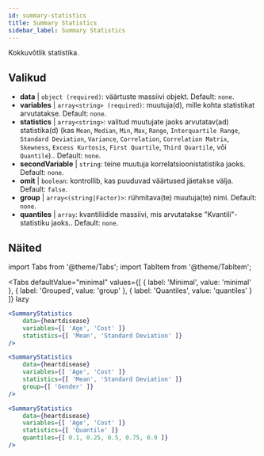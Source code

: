 ```yaml
---
id: summary-statistics 
title: Summary Statistics
sidebar_label: Summary Statistics
---
```


Kokkuvõtlik statistika.

## Valikud

* __data__ | `object (required)`: väärtuste massiivi objekt. Default: `none`.
* __variables__ | `array<string> (required)`: muutuja(d), mille kohta statistikat arvutatakse. Default: `none`.
* __statistics__ | `array<string>`: valitud muutujate jaoks arvutatav(ad) statistika(d) (kas `Mean`, `Median`, `Min`, `Max`, `Range`, `Interquartile Range`, `Standard Deviation`, `Variance`, `Correlation`, `Correlation Matrix`, `Skewness`, `Excess Kurtosis`, `First Quartile`, `Third Quartile`, või `Quantile`).. Default: `none`.
* __secondVariable__ | `string`: teine muutuja korrelatsioonistatistika jaoks. Default: `none`.
* __omit__ | `boolean`: kontrollib, kas puuduvad väärtused jäetakse välja. Default: `false`.
* __group__ | `array<(string|Factor)>`: rühmitava(te) muutuja(te) nimi. Default: `none`.
* __quantiles__ | `array`: kvantiliidide massiivi, mis arvutatakse "Kvantili"-statistiku jaoks.. Default: `none`.


## Näited

import Tabs from '@theme/Tabs';
import TabItem from '@theme/TabItem';

<Tabs
    defaultValue="minimal"
    values={[
        { label: 'Minimal', value: 'minimal' },
        { label: 'Grouped', value: 'group' },
        { label: 'Quantiles', value: 'quantiles' }
    ]}
    lazy
>

<TabItem value="minimal">

```jsx live
<SummaryStatistics 
    data={heartdisease} 
    variables={[ 'Age', 'Cost' ]}
    statistics={[ 'Mean', 'Standard Deviation' ]}
/>
```

</TabItem>

<TabItem value="group" >

```jsx live
<SummaryStatistics 
    data={heartdisease} 
    variables={[ 'Age', 'Cost' ]}
    statistics={[ 'Mean', 'Standard Deviation' ]}
    group={[ 'Gender' ]}
/>
```
</TabItem>

<TabItem value="quantiles">

```jsx live
<SummaryStatistics 
    data={heartdisease} 
    variables={[ 'Age', 'Cost' ]}
    statistics={[ 'Quantile' ]}
    quantiles={[ 0.1, 0.25, 0.5, 0.75, 0.9 ]}
/>
```

</TabItem>

</Tabs>
